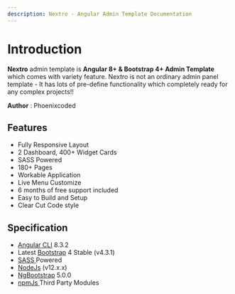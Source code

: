 ```yaml
---
description: Nextro - Angular Admin Template Documentation
---
```


# Introduction

**Nextro** admin template is **Angular 8+ & Bootstrap 4+ Admin Template** which comes with variety feature. Nextro is not an ordinary admin panel template - It has lots of pre-define functionality which completely ready for any complex projects!!

**Author** : Phoenixcoded 

## Features 

* Fully Responsive Layout 
* 2 Dashboard, 400+ Widget Cards
* SASS Powered
* 180+ Pages
* Workable Application
* Live Menu Customize
* 6 months of free support included
* Easy to Build and Setup
* Clear Cut Code style

## Specification

* [Angular CLI](https://cli.angular.io/) 8.3.2
* Latest [Bootstrap](https://getbootstrap.com/) 4 Stable \(v4.3.1\)
* [SASS ](https://sass-lang.com)Powered
* [NodeJs](https://nodejs.org/en/) \(v12.x.x\)
* [NgBootstrap](https://ng-bootstrap.github.io/#/home) 5.0.0
* [npmJs ](https://www.npmjs.com/)Third Party Modules 

